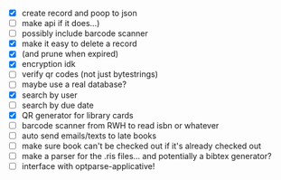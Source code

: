 - [x] create record and poop to json
- [ ] make api if it does...)
- [ ] possibly include barcode scanner
- [x] make it easy to delete a record
- [x] (and prune when expired)
- [x] encryption idk
- [ ] verify qr codes (not just bytestrings)
- [ ] maybe use a real database?
- [x] search by user
- [ ] search by due date
- [x] QR generator for library cards
- [ ] barcode scanner from RWH to read isbn or whatever
- [ ] auto send emails/texts to late books
- [ ] make sure book can't be checked out if it's already checked out
- [ ] make a parser for the .ris files... and potentially a bibtex generator?
- [ ] interface with optparse-applicative!
